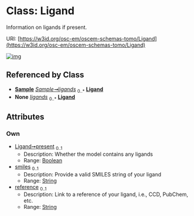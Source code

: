 
# Class: Ligand

Information on ligands if present.

URI: [https://w3id.org/osc-em/oscem-schemas-tomo/Ligand](https://w3id.org/osc-em/oscem-schemas-tomo/Ligand)


[![img](https://yuml.me/diagram/nofunky;dir:TB/class/[Sample],[Sample]++-%20ligands%200..*>[Ligand&#124;present:boolean%20%3F;smiles:string%20%3F;reference:string%20%3F],[Sample]++-%20ligands(i)%200..*>[Ligand])](https://yuml.me/diagram/nofunky;dir:TB/class/[Sample],[Sample]++-%20ligands%200..*>[Ligand&#124;present:boolean%20%3F;smiles:string%20%3F;reference:string%20%3F],[Sample]++-%20ligands(i)%200..*>[Ligand])

## Referenced by Class

 *  **[Sample](Sample.md)** *[Sample➞ligands](Sample_ligands.md)*  <sub>0..\*</sub>  **[Ligand](Ligand.md)**
 *  **None** *[ligands](ligands.md)*  <sub>0..\*</sub>  **[Ligand](Ligand.md)**

## Attributes


### Own

 * [Ligand➞present](Ligand_present.md)  <sub>0..1</sub>
     * Description: Whether the model contains any ligands
     * Range: [Boolean](types/Boolean.md)
 * [smiles](smiles.md)  <sub>0..1</sub>
     * Description: Provide a valid SMILES string of your ligand
     * Range: [String](types/String.md)
 * [reference](reference.md)  <sub>0..1</sub>
     * Description: Link to a reference of your ligand, i.e., CCD, PubChem, etc.
     * Range: [String](types/String.md)
